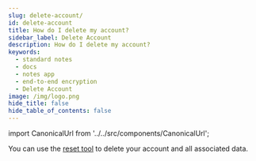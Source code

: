```yaml
---
slug: delete-account/
id: delete-account
title: How do I delete my account?
sidebar_label: Delete Account
description: How do I delete my account?
keywords:
  - standard notes
  - docs
  - notes app
  - end-to-end encryption
  - Delete Account
image: /img/logo.png
hide_title: false
hide_table_of_contents: false
---
```


<!-- Copied from https://standardnotes.com/help/19/how-do-i-delete-my-account -->

import CanonicalUrl from '../../src/components/CanonicalUrl';

<CanonicalUrl
 canonicalUrl="https://standardnotes.com/help/19/how-do-i-delete-my-account
"
/>

You can use the [reset tool](https://standardnotes.com/reset) to delete your account and all associated data.
